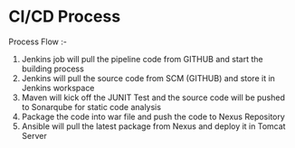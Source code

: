 # CI/CD Process

Process Flow :- 

1) Jenkins job will pull the pipeline code from GITHUB and start the building process 
2) Jenkins will pull the source code from SCM (GITHUB) and store it in Jenkins workspace
3) Maven will kick off the JUNIT Test and the source code will be pushed to Sonarqube for static code analysis
4) Package the code into war file and push the code to Nexus Repository 
5) Ansible will pull the latest package from Nexus  and deploy it in Tomcat Server
